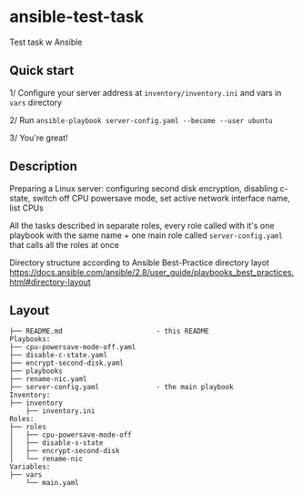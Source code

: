 # ansible-test-task
Test task w Ansible

## Quick start

1/ Configure your server address at `inventory/inventory.ini` and vars in `vars` directory

2/ Run `ansible-playbook server-config.yaml --become --user ubuntu`

3/ You're great!

## Description

Preparing a Linux server: configuring second disk encryption, disabling c-state, switch off CPU powersave mode, set active network interface name, list CPUs

All the tasks described in separate roles, every role called with it's one playbook with the same name + one main role called `server-config.yaml` that calls all the roles at once

Directory structure according to Ansible Best-Practice directory layot https://docs.ansible.com/ansible/2.8/user_guide/playbooks_best_practices.html#directory-layout

## Layout

```
├── README.md                       - this README
Playbooks:
├── cpu-powersave-mode-off.yaml
├── disable-c-state.yaml
├── encrypt-second-disk.yaml
├── playbooks
├── rename-nic.yaml
├── server-config.yaml              - the main playbook
Inventory:
├── inventory
    ├── inventory.ini
Roles:
├── roles
│   ├── cpu-powersave-mode-off
│   ├── disable-s-state
│   ├── encrypt-second-disk
│   └── rename-nic
Variables:
├── vars
    └── main.yaml
```